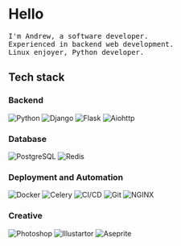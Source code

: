 # Hello

<p>
    <samp>
        I'm Andrew, a software developer.
        <br>
	    Experienced in backend web development.
	    <br>
	    Linux enjoyer, Python developer.
    </samp>
</p>


## Tech stack

### Backend

![Python](https://img.shields.io/badge/Python-black?style=flat&logo=python&logoColor=3670A0)
![Django](https://img.shields.io/badge/-Django-black?style=flat&logo=Django&logoColor=20AA76)
![Flask](https://img.shields.io/badge/Flask-black?style=flat&logo=flask&logoColor=white)
![Aiohttp](https://img.shields.io/badge/Aiohttp-black?style=flat&logo=aiohttp&logoColor=3670A0)


### Database

![PostgreSQL](https://img.shields.io/badge/-PostgreSQL-black?style=flat&logo=PostgreSQL)
![Redis](https://img.shields.io/badge/Redis-black?style=flat&logo=redis&logoColor=red)



### Deployment and Automation
![Docker](https://img.shields.io/badge/-Docker-black?style=flat&logo=Docker)
![Celery](https://img.shields.io/badge/Celery-black?style=flat&logo=celery&logoColor=green)
![CI/CD](https://img.shields.io/badge/CI%2FCD-black?style=flat&logo=elasticcloud&logoColor=blue)
![Git](https://img.shields.io/badge/Git-black?style=flat&logo=git&logoColor=orange)
![NGINX](https://img.shields.io/badge/-NGINX-black?style=flat&logo=NGINX&logoColor=009639)

### Creative
![Photoshop](https://img.shields.io/badge/Photoshop-black?style=flat&logo=adobephotoshop&logoColor=blue)
![Illustartor](https://img.shields.io/badge/Illustrator-black?style=flat&logo=adobeillustrator&logoColor=orange)
![Aseprite](https://img.shields.io/badge/Aseprite-black?style=flat&logo=aseprite&logoColor=White)





